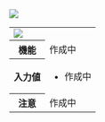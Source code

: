 <span class="breadcrumb">
    <img src="{{ site.baseurl }}/assets/images/music.png">
</span>

<table id="onButtonPressed" class="block">
    <tr>
        <td colspan="2"><img src="{{ site.baseurl }}/assets/images/input/onButtonPressed.png"></td>
    </tr>
    <tr>
        <th>機能</th>
        <td>作成中</td>
    </tr>
    <tr>
        <th>入力値</th>
        <td>
            <ul>
                <li><span class="param"> </span>作成中</li>
            </ul>
        </td>
    </tr>
    <tr>
        <th>注意</th>
        <td>作成中</td>
    </tr>
</table>